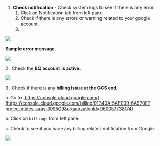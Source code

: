 1. **Check notification** - Check system logs to see if there is any error.
    1. Click on Notification tab from left pane.
    1. Check if there is any errors or warning related to your google account.
    1. 

![](https://static.slab.com/prod/uploads/8k89m6if/posts/images/tWUdTA1LRNIzuZ-Cu-OP1nnN.png)



**Sample error message.**

![](https://static.slab.com/prod/uploads/8k89m6if/posts/images/bpVxRekXURG9BdXmGvFiCUo5.png)

2 . Check the **BQ account is active**.



![](https://static.slab.com/prod/uploads/8k89m6if/posts/images/KTGIYlUcQf8IarO_tmFUA9-r.png)



3 . Check if there is any **billing issue at the GCS end**.

a. Go to [https://console.cloud.google.com/](https://console.cloud.google.com/billing/01340A-5AF039-6A970E?project=tides-saas-309509&organizationId=960057738174)

b. Click on `billings` from left pane.

c. Check to see if you have any billing related notification from Google.

![](https://static.slab.com/prod/uploads/8k89m6if/posts/images/58aomUc78oIYNmh8la_fXar4.png)
